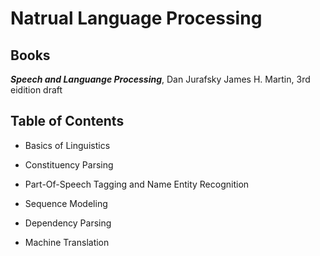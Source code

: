 # Natrual Language Processing

## Books

***Speech and Languange Processing***, Dan Jurafsky James H. Martin, 3rd eidition draft


## Table of Contents

- Basics of Linguistics

- Constituency Parsing

- Part-Of-Speech Tagging and Name Entity Recognition

- Sequence Modeling

- Dependency Parsing

- Machine Translation
